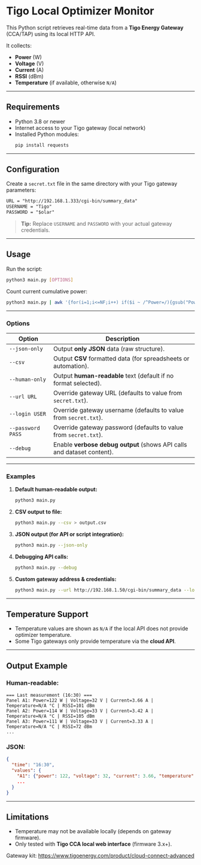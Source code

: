 # Tigo Local Optimizer Monitor

This Python script retrieves real-time data from a **Tigo Energy Gateway** (CCA/TAP) using its local HTTP API.

It collects:
- **Power** (W)
- **Voltage** (V)
- **Current** (A)
- **RSSI** (dBm)
- **Temperature** (if available, otherwise `N/A`)

---

## Requirements

- Python 3.8 or newer
- Internet access to your Tigo gateway (local network)
- Installed Python modules:
  ```bash
  pip install requests
  ```

---

## Configuration

Create a `secret.txt` file in the same directory with your Tigo gateway parameters:

```txt
URL = "http://192.168.1.333/cgi-bin/summary_data"
USERNAME = "Tigo"
PASSWORD = "$olar"
```

> **Tip:** Replace `USERNAME` and `PASSWORD` with your actual gateway credentials.

---

## Usage

Run the script:

```bash
python3 main.py [OPTIONS]
```

Count current cumulative power:

```bash
python3 main.py | awk '{for(i=1;i<=NF;i++) if($i ~ /^Power=/){gsub("Power=","",$i); sum+=$i}} END{print "Total Power = " sum " W"}'
```


---

### Options

| Option            | Description                                                                 |
|-------------------|-----------------------------------------------------------------------------|
| `--json-only`     | Output **only JSON** data (raw structure).                                 |
| `--csv`           | Output **CSV** formatted data (for spreadsheets or automation).            |
| `--human-only`    | Output **human-readable** text (default if no format selected).            |
| `--url URL`       | Override gateway URL (defaults to value from `secret.txt`).                |
| `--login USER`    | Override gateway username (defaults to value from `secret.txt`).           |
| `--password PASS` | Override gateway password (defaults to value from `secret.txt`).           |
| `--debug`         | Enable **verbose debug output** (shows API calls and dataset content).     |

---

### Examples

1. **Default human-readable output:**
   ```bash
   python3 main.py
   ```

2. **CSV output to file:**
   ```bash
   python3 main.py --csv > output.csv
   ```

3. **JSON output (for API or script integration):**
   ```bash
   python3 main.py --json-only
   ```

4. **Debugging API calls:**
   ```bash
   python3 main.py --debug
   ```

5. **Custom gateway address & credentials:**
   ```bash
   python3 main.py --url http://192.168.1.50/cgi-bin/summary_data --login MyUser --password MyPass
   ```

---

## Temperature Support

- Temperature values are shown as `N/A` if the local API does not provide optimizer temperature.  
- Some Tigo gateways only provide temperature via the **cloud API**.

---

## Output Example

### Human-readable:
```
=== Last measurement (16:30) ===
Panel A1: Power=122 W | Voltage=32 V | Current=3.66 A | Temperature=N/A °C | RSSI=101 dBm
Panel A2: Power=114 W | Voltage=33 V | Current=3.42 A | Temperature=N/A °C | RSSI=105 dBm
Panel A3: Power=111 W | Voltage=33 V | Current=3.33 A | Temperature=N/A °C | RSSI=72 dBm
...
```

### JSON:
```json
{
  "time": "16:30",
  "values": {
    "A1": {"power": 122, "voltage": 32, "current": 3.66, "temperature": "N/A", "rssi": 101},
    ...
  }
}
```

---

## Limitations

- Temperature may not be available locally (depends on gateway firmware).
- Only tested with **Tigo CCA local web interface** (firmware 3.x+).


Gateway kit:
https://www.tigoenergy.com/product/cloud-connect-advanced


